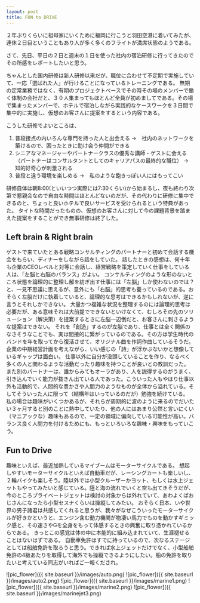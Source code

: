 ```yaml
---
layout: post
title: FUN to DRIVE
---
```



２年ぶりくらいに祖母家にいくために福岡に行こうと羽田空港に着いてみたが、連休２日目ということもあり人が多く多くのフライトが満席状態のようである。



さて、先日、平日の２日と週末の１日を使った社内の宿泊研修に行ってきたのでその所感をレポートしたいと思う。

ちゃんとした国内研修は新人研修以来だが、職位に合わせて不定期で実施していて、一応「選ばれた人」が行けることになっているトレーニングである。
無期の定常業務ではなく、有期のプロジェクトベースでその時その場のメンバーで働く体制の会社だと、３０人集まってもほとんど全員が初めましてである。その場で集まったメンバーで、ホテルで宿泊しながら実践的なケースワークを３日間で集中的に実施し、仮想のお客さんに提案をするという内容である。

こうした研修でよいところは、
1. 普段接点の内いろんな専門を持った人と出会える
→　社内のネットワークを築けるので、困ったときに助け会う仲間ができる
2. シニアなマネージャーやパートナークラスの優秀な講師・ゲストに会える（パートナーはコンサルタントとしてのキャリアパスの最終的な職位）
→　知的好奇心が刺激される
3. 普段と違う環境を楽しめる
→　私のような飽きっぽい人にはもってこい

研修自体は朝8:00(といいつつ実際には7:30くらい)から始まるし、夜も終わり次第で懇親会なので自由な時間はほとんどないのだが、その代わりに研修に集中できるのと、ちょっと良いホテルで良いサービスを受けられるという特典があった。
タイトな時間だったものの、仮想のお客さんに対して今の課題背景を踏まえた提案をすることができ無事研修は終了した。


## Left brain & Right brain

ゲストで来ていたとある戦略コンサルティングのパートナーと初めて会話する機会をもらい、ディナーをしながら話をしていた。
話したときの感想は、何十年も企業のCEOレベルと対等に会話し、経営戦略を策定していく仕事をしている人は、「左脳と右脳のバランス」がよい。
コンサルティングのような形のないところ状態を論理的に整理し解を紡ぎ出す仕事には「左脳」しか使わないのでは？と、一見不思議に思えるが、意外にも「右脳」的思考も養っているのである。おそらく左脳だけに執着していると、論理的な思考はできるかもしれないが、逆に言うとそれしかできない。
大量かつ複雑な状況を整理するのには論理的思考は必要だが、ある意味それは大前提でできないといけなくて、むしろその先のソリューション（解決策）を提案するときに左脳一辺倒だと、お客さんに刺さるような提案はできない。
それを「創造」するのが左脳であり、仕事とは全く関係のなさそうなことでも、実は間接的に繋がっているのである。その方は学生時代のバンドを年を取ってから復活させて、オリジナル曲を作詞作曲しているそうだ。企業の中期経営計画を考えながら、いい感じの「詩」が浮かぶないかと想像しているギャップは面白い。
仕事以外に自分が没頭していることを作り、なるべく多くの人と関わるような活動だったり趣味を持つことが良いとの教訓だった。
また別のパートナーは、誰からみてもオーラがあり、人を説得するのがうまく、引き込んでいく能力が抜きん出ている人であった。こういった人もやはり仕事以外も活動的で、人間的な豊かさや人間力のようなものが全体から溢れている。そしてそういった人に限って（結構年はいっているのだが）勉強を続けている。
私の場合は趣味がいくつかあるが、それらが周期的に波のように来るのでだいたい３ヶ月すると別のことに熱中していたり、他の人にはあまり公然と言いにくい（マニアックな）趣味もあるので、一定の領域に偏向している可能性が高い。バランス良く人間力を付けるためにも、もっといろいろな趣味・興味をもっていこう。



## Fun to Drive

趣味といえば、最近加熱しているマイブームはモーターサイクルである。
想起しやすいモーターサイクルといえば自動車だが、レーシングカートも楽しいし、２輪バイクも楽しそう。陸以外では小型クルーザーかヨット、もしくは水上ジェットもやってみたいと感じている。陸と海の流れでいくと空も出てきそうだが、今のところプライベートジェットは検討の対象からは外れていて、あわよくばおじさんになったら小型セスナくらいは操縦してみたい。
おそらく日本、いや世界の男子諸君は共感してくれると思うが、我々がなぜこういったモーターサイクルが好きかというと、エンジン含む動力機関が物凄い馬力でものを動かすギミック感と、その速さやGを全身をもって体感するときの興奮に取り憑かれているからである。
きっとこの感覚は体の中に本能的に組み込まれていて、生涯褪せることはないはずである。
自動車免許はすでに持っているので、次なるステージとしては船舶免許を取ろうと思う。できれば水上ジェットだけでなく、小型船舶免許の4級あたりを取得して海外でも操縦できるようにしたい。船の免許を取りたいと考えている同志がいればご一報くだされ。




![pic_flower]({{ site.baseurl }}/images/auto.png)
![pic_flower]({{ site.baseurl }}/images/auto2.png)
![pic_flower]({{ site.baseurl }}/images/marine1.png)
![pic_flower]({{ site.baseurl }}/images/marine2.png)
![pic_flower]({{ site.baseurl }}/images/marinejet3.png)











